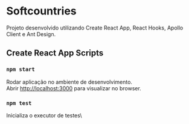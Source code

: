 # Softcountries

Projeto desenvolvido utilizando Create React App, React Hooks, Apollo Client e Ant Design.

## Create React App Scripts
### `npm start`

Rodar aplicação no ambiente de desenvolvimento.\
Abrir [http://localhost:3000](http://localhost:3000) para visualizar no browser.

### `npm test`

Inicializa o executor de testes\


